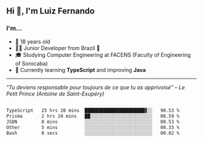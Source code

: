 <h2>Hi 👋, I'm Luiz Fernando</h2>

### I'm...
* 🤟 18 years old
* 👨‍💻 Junior Developer from Brazil 💚
* 🎓 Studying Computer Engineering at FACENS (Faculty of Engineering of Sorocaba)
* 🔭 Currently learning **TypeScript** and improving **Java**

---

_"Tu deviens responsable pour toujours de ce que tu as apprivoisé" – Le Petit Prince (Antoine de Saint-Exupéry)_

##

<!--START_SECTION:waka-->

```txt
TypeScript   25 hrs 20 mins  ██████████████████████▓░░   90.53 %
Prisma       2 hrs 24 mins   ██░░░░░░░░░░░░░░░░░░░░░░░   08.59 %
JSON         8 mins          ░░░░░░░░░░░░░░░░░░░░░░░░░   00.53 %
Other        5 mins          ░░░░░░░░░░░░░░░░░░░░░░░░░   00.33 %
Bash         0 secs          ░░░░░░░░░░░░░░░░░░░░░░░░░   00.02 %
```

<!--END_SECTION:waka-->

